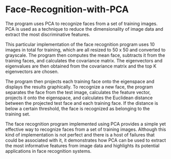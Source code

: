 # Face-Recognition-with-PCA
The program uses PCA to recognize faces from a set of training images. PCA is used as a technique to reduce the dimensionality of image data and extract the most discriminative features.

This particular implementation of the face recognition program uses 10 images in total for training, which are all resized to 50 x 50 and converted to grayscale. The program then computes the mean face, subtracts it from the training faces, and calculates the covariance matrix. The eigenvectors and eigenvalues are then obtained from the covariance matrix and the top K eigenvectors are chosen.

The program then projects each training face onto the eigenspace and displays the results graphically. To recognize a new face, the program separates the face from the test image, calculates the feature vector, projects it onto the eigenspace, and calculates the Euclidean distance between the projected test face and each training face. If the distance is below a certain threshold, the face is recognized as belonging to the training set.

The face recognition program implemented using PCA provides a simple yet effective way to recognize faces from a set of training images. Although this kind of implementation is not perfect and there is a host of failures that could be associated with it, it demonstrates how PCA can be used to extract the most informative features from image data and highlights its potential applications in face recognition systems.
